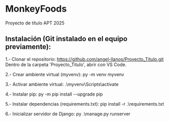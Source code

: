 # MonkeyFoods
Proyecto de título APT 2025

## Instalación (Git instalado en el equipo previamente):

1.- Clonar el repositorio:
    https://github.com/angel-llanos/Proyecto_Titulo.git
Dentro de la carpeta 'Proyecto_Titulo', abrir con VS Code.

2.- Crear ambiente virtual (myvenv):
    py -m venv myvenv

3.- Activar ambiente virtual:
    .\myvenv\Scripts\activate

4.- Instalar pip:
    py -m pip install --upgrade pip

5.- Instalar dependencias (requirements.txt):
    pip install -r .\requirements.txt

6.- Inicializar servidor de Django:
    py .\manage.py runserver